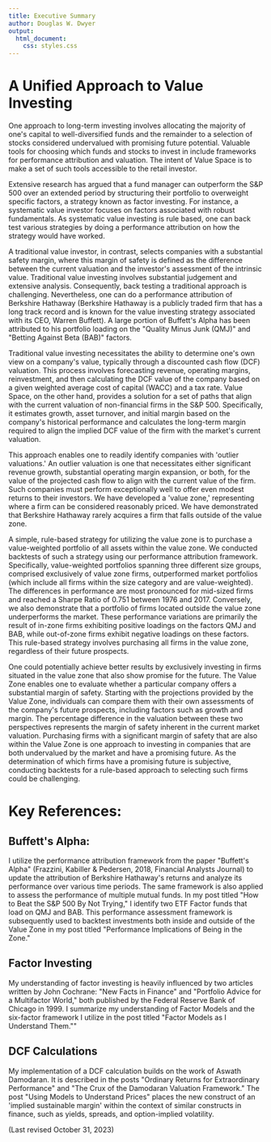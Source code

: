 ```yaml
---
title: Executive Summary
author: Douglas W. Dwyer
output: 
  html_document:
    css: styles.css
---
```


# A Unified Approach to Value Investing


One approach to long-term investing involves allocating the majority of one's capital to well-diversified funds and the remainder to a selection of stocks considered undervalued with promising future potential. Valuable tools for choosing which funds and stocks to invest in include frameworks for performance attribution and valuation. The intent of Value Space is to make a set of such tools accessible to the retail investor.

Extensive research has argued that a fund manager can outperform the S&P 500 over an extended period by structuring their portfolio to overweight specific factors, a strategy known as factor investing. For instance, a systematic value investor focuses on factors associated with robust fundamentals. As systematic value investing is rule based, one can back test various strategies by doing a performance attribution on how the strategy would have worked.

A traditional value investor, in contrast, selects companies with a substantial safety margin, where this margin of safety is defined as the difference between the current valuation and the investor's assessment of the intrinsic value. Traditional value investing involves substantial judgement and extensive analysis. Consequently, back testing a traditional approach is challenging. Nevertheless, one can do a performance attribution of Berkshire Hathaway (Berkshire Hathaway is a publicly traded firm that has a long track record and is known for the value investing strategy associated with its CEO, Warren Buffett). A large portion of Buffett's Alpha has been attributed to his portfolio loading on the "Quality Minus Junk (QMJ)" and "Betting Against Beta (BAB)" factors. 

Traditional value investing necessitates the ability to determine one's own view on a company's value, typically through a discounted cash flow (DCF) valuation. This process involves forecasting revenue, operating margins, reinvestment, and then calculating the DCF value of the company based on a given weighted average cost of capital (WACC) and a tax rate. Value Space, on the other hand, provides a solution for a set of paths that align with the current valuation of non-financial firms in the S&P 500. Specifically, it estimates growth, asset turnover, and initial margin based on the company's historical performance and calculates the long-term margin required to align the implied DCF value of the firm with the market's current valuation. 

This approach enables one to readily identify companies with 'outlier valuations.' An outlier valuation is one that necessitates either significant revenue growth, substantial operating margin expansion, or both, for the value of the projected cash flow to align with the current value of the firm. Such companies must perform exceptionally well to offer even modest returns to their investors. We have developed a 'value zone,' representing where a firm can be considered reasonably priced. We have demonstrated that Berkshire Hathaway rarely acquires a firm that falls outside of the value zone.

A simple, rule-based strategy for utilizing the value zone is to purchase a value-weighted portfolio of all assets within the value zone. We conducted backtests of such a strategy using our performance attribution framework. Specifically, value-weighted portfolios spanning three different size groups, comprised exclusively of value zone firms, outperformed market portfolios (which include all firms within the size category and are value-weighted). The differences in performance are most pronounced for mid-sized firms and reached a Sharpe Ratio of 0.751 between 1976 and 2017. Conversely, we also demonstrate that a portfolio of firms located outside the value zone underperforms the market. These performance variations are primarily the result of in-zone firms exhibiting positive loadings on the factors QMJ and BAB, while out-of-zone firms exhibit negative loadings on these factors. This rule-based strategy involves purchasing all firms in the value zone, regardless of their future prospects.

One could potentially achieve better results by exclusively investing in firms situated in the value zone that also show promise for the future. The Value Zone enables one to evaluate whether a particular company offers a substantial margin of safety. Starting with the projections provided by the Value Zone, individuals can compare them with their own assessments of the company's future prospects, including factors such as growth and margin. The percentage difference in the valuation between these two perspectives represents the margin of safety inherent in the current market valuation. Purchasing firms with a significant margin of safety that are also within the Value Zone is one approach to investing in companies that are both undervalued by the market and have a promising future. As the determination of which firms have a promising future is subjective, conducting backtests for a rule-based approach to selecting such firms could be challenging.

# Key References:

## Buffett's Alpha:

I utilize the performance attribution framework from the paper "Buffett's Alpha" (Frazzini, Kabiller & Pedersen, 2018, Financial Analysts Journal) to update the attribution of Berkshire Hathaway's returns and analyze its performance over various time periods. The same framework is also applied to assess the performance of multiple mutual funds. In my post titled "How to Beat the S&P 500 By Not Trying," I identify two ETF Factor funds that load on QMJ and BAB. This performance assessment framework is subsequently used to backtest investments both inside and outside of the Value Zone in my post titled "Performance Implications of Being in the Zone."

## Factor Investing

My understanding of factor investing is heavily influenced by two articles written by John Cochrane: "New Facts in Finance" and "Portfolio Advice for a Multifactor World," both published by the Federal Reserve Bank of Chicago in 1999. I summarize my understanding of Factor Models and the six-factor framework I utilize in the post titled "Factor Models as I Understand Them.""

## DCF Calculations

My implementation of a DCF calculation builds on the work of Aswath Damodaran. It is described in the posts "Ordinary Returns for Extraordinary Performance" and "The Crux of the Damodaran Valuation Framework." The post "Using Models to Understand Prices" places the new construct of an 'implied sustainable margin' within the context of similar constructs in finance, such as yields, spreads, and option-implied volatility.

(Last revised October 31, 2023)
